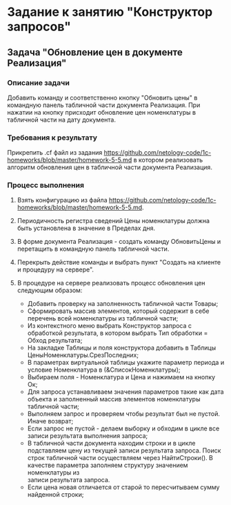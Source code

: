 
# Задание к занятию "Конструктор запросов"

## Задача "Обновление цен в документе Реализация"

### Описание задачи

Добавить команду и соответственно кнопку "Обновить цены" в командную панель табличной части документа Реализация. При нажатии на кнопку присходит обновление цен номенклатуры в табличной части на дату документа.

### Требования к результату

Прикрепить .cf файл из задания https://github.com/netology-code/1c-homeworks/blob/master/homework-5-5.md в котором реализовать алгоритм обновления цен в табличной части документа Реализация.

### Процесс выполнения

1. Взять конфигурацию из файла https://github.com/netology-code/1c-homeworks/blob/master/homework-5-5.md.
2. Периодичность регистра сведений Цены номенклатуры должна быть установлена в значение в Пределах дня.
3. В форме документа Реализация - создать команду ОбновитьЦены и перетащить в командную панель табличной части.
4. Перекрыть действие команды и выбрать пункт "Создать на клиенте и процедуру на сервере".
5. В процедуре на сервере реализовать процесс обновления цен следующим образом:
    
    * Добавить проверку на заполненность табличной части Товары;
    * Сформировать массив элементов, который содержит в себе перечень всей номенклатуры из табличной части;
    * Из контекстного меню выбрать Конструктор запроса с обработкой результата, в котором выбрать Тип обработки = Обход результата;
    * На закладке Таблицы и поля конструктора добавить в Таблицы ЦеныНоменклатуры.СрезПоследних;
    * В параметрах виртуальной таблицы укажите параметр периода и условие Номенклатура в (&СписокНоменклатуры);
    * Выбираем поля - Номенклатура и Цена и нажимаем на кнопку Ок;
    * Для запроса устанавливаем значения параметров такие как дата объекта и заполненный массив элементов номенклатуры табличной части;
    * Выполняем запрос и проверяем чтобы результат был не пустой. Иначе возврат;
    * Если запрос не пустой - делаем выборку и обходим в цикле все записи результата выполнения запроса;
    * В табличной части документа находим строки и в цикле подставляем цену из текущей записи результата запроса.
      Поиск строк табличной части осуществляем через НайтиСтроки(). В качестве параметра заполняем структуру значением номенклатуры из   
      записи результата запроса.
    * Если цена новая отличается от старой то пересчитываем сумму найденной строки;
   
